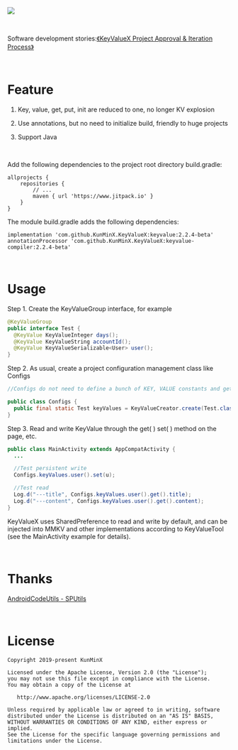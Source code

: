 ![](https://tva1.sinaimg.cn/large/e6c9d24ely1h4k7mxxpjzj21h60dkwfu.jpg)

&nbsp;

Software development stories:[《KeyValueX Project Approval & Iteration Process》](https://blog.devgenius.io/keyvaluex-eliminate-boilerplate-code-and-make-android-projects-no-longer-kv-explosion-3f6fbca31692)

&nbsp;

# Feature

1. Key, value, get, put, init are reduced to one, no longer KV explosion

2. Use annotations, but no need to initialize build, friendly to huge projects

3. Support Java

&nbsp;

Add the following dependencies to the project root directory build.gradle:

```
allprojects {
    repositories {
        // ...
        maven { url 'https://www.jitpack.io' }
    }
}
```

The module build.gradle adds the following dependencies:

```
implementation 'com.github.KunMinX.KeyValueX:keyvalue:2.2.4-beta'
annotationProcessor 'com.github.KunMinX.KeyValueX:keyvalue-compiler:2.2.4-beta'
```

&nbsp;

# Usage

Step 1. Create the KeyValueGroup interface, for example

```java
@KeyValueGroup
public interface Test {
  @KeyValue KeyValueInteger days();
  @KeyValue KeyValueString accountId();
  @KeyValue KeyValueSerializable<User> user();
}
```

Step 2. As usual, create a project configuration management class like Configs

```java
//Configs do not need to define a bunch of KEY, VALUE constants and get, put, init static methods, Just one KeyValues static variable:

public class Configs {
  public final static Test keyValues = KeyValueCreator.create(Test.class);
}
```

Step 3. Read and write KeyValue through the get( ) set( ) method on the page, etc.

```java
public class MainActivity extends AppCompatActivity {
  ...

  //Test persistent write
  Configs.keyValues.user().set(u);

  //Test read
  Log.d("---title", Configs.keyValues.user().get().title);
  Log.d("---content", Configs.keyValues.user().get().content);
}
```

KeyValueX uses SharedPreference to read and write by default, and can be injected into MMKV and other implementations according to KeyValueTool (see the MainActivity example for details).

&nbsp;

# Thanks

[AndroidCodeUtils - SPUtils](https://github.com/Blankj/AndroidUtilCode/blob/d0b890e106be3658d259ca7ec52e232b991f67f1/lib/utilcode/src/main/java/com/blankj/utilcode/util/SPUtils.java)

&nbsp;

# License

```
Copyright 2019-present KunMinX

Licensed under the Apache License, Version 2.0 (the "License");
you may not use this file except in compliance with the License.
You may obtain a copy of the License at

   http://www.apache.org/licenses/LICENSE-2.0

Unless required by applicable law or agreed to in writing, software
distributed under the License is distributed on an "AS IS" BASIS,
WITHOUT WARRANTIES OR CONDITIONS OF ANY KIND, either express or implied.
See the License for the specific language governing permissions and
limitations under the License.
```